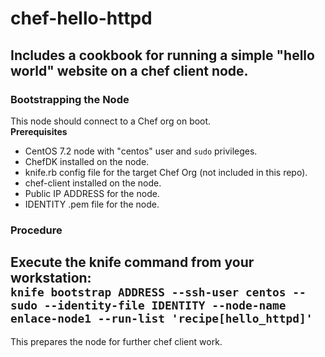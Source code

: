 # chef-hello-httpd
Includes a cookbook for running a simple "hello world" website on a chef client node.
---
### Bootstrapping the Node
This node should connect to a Chef org on boot.  
**Prerequisites**
* CentOS 7.2 node with "centos" user and `sudo` privileges.
* ChefDK installed on the node. 
* knife.rb config file for the target Chef Org (not included in this repo).
* chef-client installed on the node.
* Public IP ADDRESS for the node. 
* IDENTITY .pem file for the node.
### Procedure
Execute the knife command from your workstation:  
`knife bootstrap ADDRESS --ssh-user centos --sudo --identity-file IDENTITY --node-name enlace-node1 --run-list 'recipe[hello_httpd]'`  
---
This prepares the node for further chef client work. 
